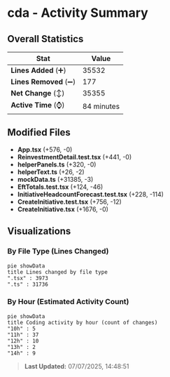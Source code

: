# cda - Activity Summary 

## Overall Statistics

| Stat                   | Value                                                             |
| ---------------------- | ----------------------------------------------------------------- |
| **Lines Added** (➕)   | 35532                                          |
| **Lines Removed** (➖) | 177                                        |
| **Net Change** (↕)    | 35355                |
| **Active Time** (⌚)   | 84 minutes |


## Modified Files
- **App.tsx** (+576, -0)
- **ReinvestmentDetail.test.tsx** (+441, -0)
- **helperPanels.ts** (+320, -0)
- **helperText.ts** (+26, -2)
- **mockData.ts** (+31385, -3)
- **EftTotals.test.tsx** (+124, -46)
- **InitiativeHeadcountForecast.test.tsx** (+228, -114)
- **CreateInitiative.test.tsx** (+756, -12)
- **CreateInitiative.tsx** (+1676, -0)

## Visualizations

### By File Type (Lines Changed)

```mermaid
pie showData
title Lines changed by file type
".tsx" : 3973
".ts" : 31736
```

### By Hour (Estimated Activity Count)

```mermaid
pie showData
title Coding activity by hour (count of changes)
"10h" : 5
"11h" : 37
"12h" : 10
"13h" : 2
"14h" : 9
```


> **Last Updated:** 07/07/2025, 14:48:51